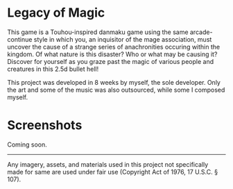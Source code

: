 # Legacy of Magic
This game is a Touhou-inspired danmaku game using the same arcade-continue style in which you, an inquisitor of the mage association, must uncover the cause of a strange series of anachronities occuring within the kingdom. Of what nature is this disaster? Who or what may be causing it? Discover for yourself as you graze past the magic of various people and creatures in this 2.5d bullet hell!

This project was developed in 8 weeks by myself, the sole developer. Only the art and some of the music was also outsourced, while some I composed myself.

# Screenshots
Coming soon.

---

Any imagery, assets, and materials used in this project not specifically made for same are used under fair use (Copyright Act of 1976, 17 U.S.C. § 107).
